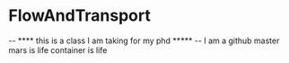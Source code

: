 # FlowAndTransport
-- **** this is a class I am taking for my phd ***** --
I am a github master
mars is life
container is life

